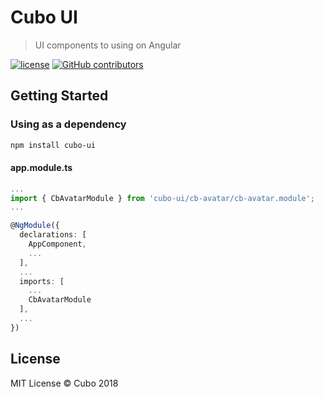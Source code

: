 # Cubo UI

> UI components to using on Angular

[![license](https://img.shields.io/github/license/cubonetwork/cubo-ui.svg)](./license.md)
[![GitHub contributors](https://img.shields.io/github/contributors/cubonetwork/cubo-ui.svg)](https://github.com/cubonetwork/cubo-ui/graphs/contributors)

## Getting Started

### Using as a dependency

```sh
npm install cubo-ui
```

#### app.module.ts

```ts
...
import { CbAvatarModule } from 'cubo-ui/cb-avatar/cb-avatar.module';
...

@NgModule({
  declarations: [
    AppComponent,
    ...
  ],
  ...
  imports: [
    ...
    CbAvatarModule
  ],
  ... 
})
```

## License

MIT License © Cubo 2018
